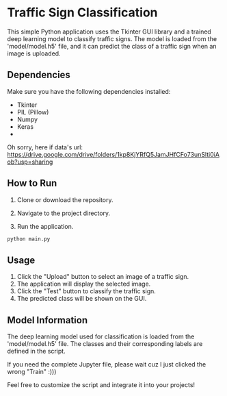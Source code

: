 
# Traffic Sign Classification

This simple Python application uses the Tkinter GUI library and a trained deep learning model to classify traffic signs. The model is loaded from the 'model/model.h5' file, and it can predict the class of a traffic sign when an image is uploaded.

## Dependencies

Make sure you have the following dependencies installed:

- Tkinter
- PIL (Pillow)
- Numpy
- Keras
- 
Oh sorry, here if data's url: https://drive.google.com/drive/folders/1kp8KjYRfQ5JamJHfCFo73unSlti0iAob?usp=sharing


## How to Run

1. Clone or download the repository.
2. Navigate to the project directory.


3. Run the application.

```bash
python main.py
```

## Usage

1. Click the "Upload" button to select an image of a traffic sign.
2. The application will display the selected image.
3. Click the "Test" button to classify the traffic sign.
4. The predicted class will be shown on the GUI.

## Model Information

The deep learning model used for classification is loaded from the 'model/model.h5' file. The classes and their corresponding labels are defined in the script.

If you need the complete Jupyter file, please wait cuz I just clicked the wrong "Train" :)))

Feel free to customize the script and integrate it into your projects!

